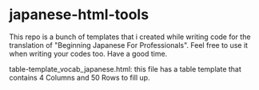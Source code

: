 # japanese-html-tools

This repo is a bunch of templates that i created while writing code for the translation of "Beginning Japanese For Professionals". Feel free to use it when writing your codes too. Have a good time.

table-template_vocab_japanese.html: this file has a table template that contains 4 Columns and 50 Rows to fill up.

